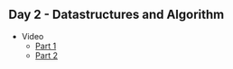 ## Day 2 - Datastructures and Algorithm

* Video
  * [Part 1](https://itihub.sharepoint.com/sites/SD43_SWAPD/Shared%20Documents/General/Recordings/Data%20Structures%20Lect02-20221122_090610-Meeting%20Recording.mp4?web=1)
  * [Part 2](https://itihub.sharepoint.com/sites/SD43_SWAPD/Shared%20Documents/General/Recordings/Data%20Structures%20Lect02-20221122_105824-Meeting%20Recording.mp4?web=1)
